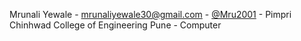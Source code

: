 Mrunali Yewale - mrunaliyewale30@gmail.com - [@Mru2001](https://github.com/Mru2001) - Pimpri Chinhwad College of Engineering Pune - Computer
